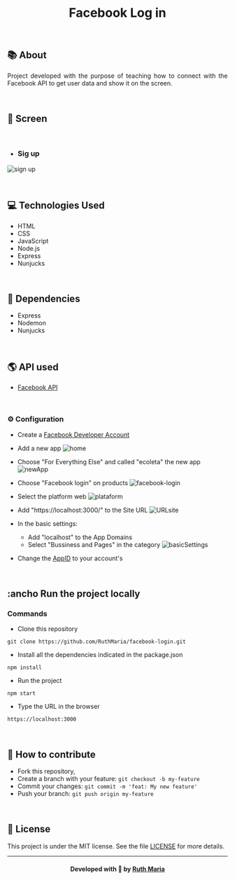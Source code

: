 
 <h1 align="center"> Facebook Log in </h1>

<br>

## :books: About
<p align="justify">
   Project developed with the purpose of teaching how to connect with the Facebook API to get user data and show it on the screen.
</p>

<br>

## :iphone: Screen
<br>

* ### Sig up 
![sign up](https://github.com/RuthMaria/facebook-login/tree/master/public/screen/sigup.png) 

<br>

## :computer: Technologies Used
 * HTML
 * CSS
 * JavaScript
 * Node.js
 * Express
 * Nunjucks

 
<br>

## :beginner: Dependencies
* Express
* Nodemon
* Nunjucks

<br>

 ## :earth_americas: API used
  * [Facebook API](https://developers.facebook.com/docs/facebook-login/web)

<br>

### :gear: Configuration

- Create a [Facebook Developer Account](https://www.facebook.com/login.php?next=https%3A%2F%2Fdevelopers.facebook.com%2Fapps%2F)

- Add a new app
![home](https://github.com/RuthMaria/facebook-login/tree/master/public/screen/home.png)

- Choose "For Everything Else" and called "ecoleta" the new app
![newApp](https://github.com/RuthMaria/facebook-login/tree/master/public/screen/newApp.png)

- Choose "Facebook login" on products
![facebook-login](https://github.com/RuthMaria/facebook-login/tree/master/public/screen/facebook-login.png)

- Select the platform web 
![plataform](https://github.com/RuthMaria/facebook-login/tree/master/public/screen/plataform.png)

- Add "https://localhost:3000/" to the Site URL
![URLsite](https://github.com/RuthMaria/facebook-login/tree/master/public/screen/urlSite.png)

- In the basic settings:
    - Add "localhost" to the App Domains
    - Select "Bussiness and Pages" in the category
    ![basicSettings](https://github.com/RuthMaria/facebook-login/tree/master/public/screen/basicSettings.png)

 - Change the [AppID](https://github.com/RuthMaria/NLW/blob/master/public/scripts/index.js#L3) to your account's

<br>

##  :ancho Run the project locally


### Commands

- Clone this repository

```
git clone https://github.com/RuthMaria/facebook-login.git
```

- Install all the dependencies indicated in the package.json

```
npm install 
```

- Run the project

```
npm start
```

- Type the URL in the browser

```
https://localhost:3000
```

<br>

## :thinking: How to contribute

- Fork this repository,
- Create a branch with your feature: `git checkout -b my-feature`
- Commit your changes: `git commit -m 'feat: My new feature'`
- Push your branch: `git push origin my-feature`

<br>

## :memo: License

This project is under the MIT license. See the  file [LICENSE](LICENSE) for more details.

---

<h4 align="center">
    Developed with 💜 by <a href="https://www.linkedin.com/in/ruth-maria-9b256071/" target="_blank">Ruth Maria</a>
</h4>